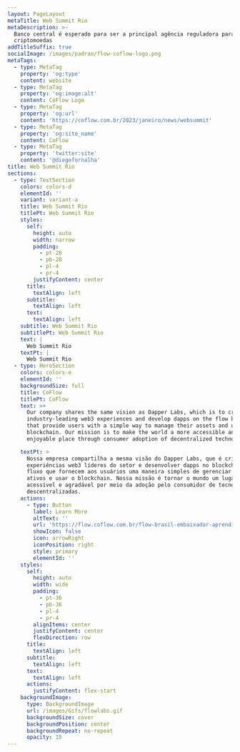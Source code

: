 ```yaml
---
layout: PageLayout
metaTitle: Web Summit Rio
metaDescription: >-
  Banco central é esperado para ser a principal agência reguladora para
  criptomoedas
addTitleSuffix: true
socialImage: /images/padrao/flow-coflow-logo.png
metaTags:
  - type: MetaTag
    property: 'og:type'
    content: website
  - type: MetaTag
    property: 'og:image:alt'
    content: CoFlow Logo
  - type: MetaTag
    property: 'og:url'
    content: 'https://coflow.com.br/2023/janeiro/news/websummit'
  - type: MetaTag
    property: 'og:site_name'
    content: CoFlow
  - type: MetaTag
    property: 'twitter:site'
    content: '@diegofornalha'
title: Web Summit Rio
sections:
  - type: TextSection
    colors: colors-d
    elementId: ''
    variant: variant-a
    title: Web Summit Rio
    titlePt: Web Summit Rio
    styles:
      self:
        height: auto
        width: narrow
        padding:
          - pt-28
          - pb-28
          - pl-4
          - pr-4
        justifyContent: center
      title:
        textAlign: left
      subtitle:
        textAlign: left
      text:
        textAlign: left
    subtitle: Web Summit Rio
    subtitlePt: Web Summit Rio
    text: |
      Web Summit Rio
    textPt: |
      Web Summit Rio
  - type: HeroSection
    colors: colors-e
    elementId: ''
    backgroundSize: full
    title: CoFlow
    titlePt: CoFlow
    text: >+
      Our company shares the same vision as Dapper Labs, which is to create
      industry-leading web3 experiences and develop dapps on the flow blockchain
      that provide users with a simple way to manage their assets and use the
      blockchain. Our mission is to make the world a more accessible and
      enjoyable place through consumer adoption of decentralized technologies.

    textPt: >
      Nossa empresa compartilha a mesma visão do Dapper Labs, que é criar
      experiências web3 líderes do setor e desenvolver dapps no blockchain de
      fluxo que fornecem aos usuários uma maneira simples de gerenciar seus
      ativos e usar o blockchain. Nossa missão é tornar o mundo um lugar mais
      acessível e agradável por meio da adoção pelo consumidor de tecnologias
      descentralizadas.
    actions:
      - type: Button
        label: Learn More
        altText: ''
        url: 'https://flow.coflow.com.br/flow-brasil-embaixador-aprendiz/'
        showIcon: false
        icon: arrowRight
        iconPosition: right
        style: primary
        elementId: ''
    styles:
      self:
        height: auto
        width: wide
        padding:
          - pt-36
          - pb-36
          - pl-4
          - pr-4
        alignItems: center
        justifyContent: center
        flexDirection: row
      title:
        textAlign: left
      subtitle:
        textAlign: left
      text:
        textAlign: left
      actions:
        justifyContent: flex-start
    backgroundImage:
      type: BackgroundImage
      url: /images/Gifs/flowlabs.gif
      backgroundSize: cover
      backgroundPosition: center
      backgroundRepeat: no-repeat
      opacity: 15
---
```

